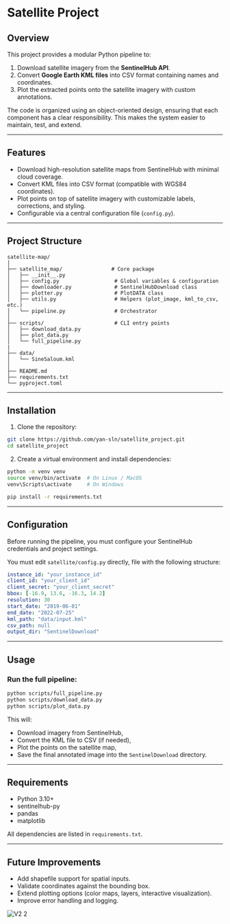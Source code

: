 # Satellite Project

## Overview

This project provides a modular Python pipeline to:

1. Download satellite imagery from the **SentinelHub API**.
2. Convert **Google Earth KML files** into CSV format containing names and coordinates.
3. Plot the extracted points onto the satellite imagery with custom annotations.

The code is organized using an object-oriented design, ensuring that each component has a clear responsibility. This makes the system easier to maintain, test, and extend.

---

## Features

* Download high-resolution satellite maps from SentinelHub with minimal cloud coverage.
* Convert KML files into CSV format (compatible with WGS84 coordinates).
* Plot points on top of satellite imagery with customizable labels, corrections, and styling.
* Configurable via a central configuration file (`config.py`).

---

## Project Structure

```
satellite-map/
│
├── satellite_map/                # Core package
│   ├── __init__.py
│   ├── config.py                  # Global variables & configuration
│   ├── downloader.py              # SentinelHubDownload class
│   ├── plotter.py                 # PlotDATA class
│   ├── utils.py                   # Helpers (plot_image, kml_to_csv, etc.)
│   └── pipeline.py                # Orchestrator
│
├── scripts/                       # CLI entry points
│   ├── download_data.py
│   ├── plot_data.py
│   └── full_pipeline.py
|
├── data/
│   └── SineSaloum.kml
│
├── README.md
├── requirements.txt
└── pyproject.toml
```

---

## Installation

1. Clone the repository:

```bash
git clone https://github.com/yan-sln/satellite_project.git
cd satellite_project
```

2. Create a virtual environment and install dependencies:

```bash
python -m venv venv
source venv/bin/activate  # On Linux / MacOS
venv\Scripts\activate     # On Windows

pip install -r requirements.txt
```

---

## Configuration

Before running the pipeline, you must configure your SentinelHub credentials and project settings.

You must edit `satellite/config.py` directly, file with the following structure:

```yaml
instance_id: "your_instance_id"
client_id: "your_client_id"
client_secret: "your_client_secret"
bbox: [-16.9, 13.6, -16.3, 14.2]
resolution: 30
start_date: "2019-06-01"
end_date: "2022-07-25"
kml_path: "data/input.kml"
csv_path: null
output_dir: "SentinelDownload"
```

---

## Usage

### Run the full pipeline:

```bash
python scripts/full_pipeline.py
python scripts/download_data.py
python scripts/plot_data.py
```

This will:

* Download imagery from SentinelHub,
* Convert the KML file to CSV (if needed),
* Plot the points on the satellite map,
* Save the final annotated image into the `SentinelDownload` directory.

---

## Requirements

* Python 3.10+
* sentinelhub-py
* pandas
* matplotlib

All dependencies are listed in `requirements.txt`.

---

## Future Improvements

* Add shapefile support for spatial inputs.
* Validate coordinates against the bounding box.
* Extend plotting options (color maps, layers, interactive visualization).
* Improve error handling and logging.

![V2 2](https://user-images.githubusercontent.com/110732997/220370356-804d294e-cd22-4a8b-aaeb-c1270a721d2c.png)

